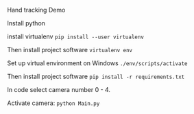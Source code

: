 Hand tracking Demo

Install python

install virtualenv
`pip install --user virtualenv`

Then install project software
`virtualenv env`

Set up virtual environment on Windows
`./env/scripts/activate`

Then install project software
`pip install -r requirements.txt`

In code select camera number 0 - 4.

Activate camera:
`python Main.py`

